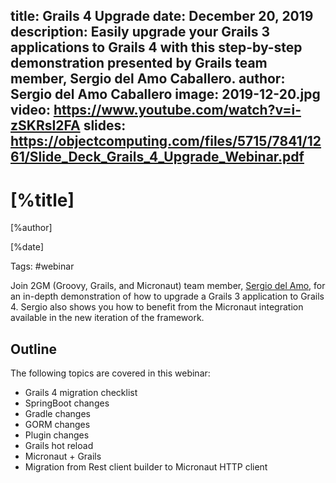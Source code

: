 title: Grails 4 Upgrade
date: December 20, 2019  
description: Easily upgrade your Grails 3 applications to Grails 4 with this step-by-step demonstration presented by Grails team member, Sergio del Amo Caballero.
author: Sergio del Amo Caballero
image: 2019-12-20.jpg
video: https://www.youtube.com/watch?v=i-zSKRsI2FA
slides: https://objectcomputing.com/files/5715/7841/1261/Slide_Deck_Grails_4_Upgrade_Webinar.pdf  
---

# [%title]

[%author]

[%date] 

Tags: #webinar

Join 2GM (Groovy, Grails, and Micronaut) team member, [Sergio del Amo](https://objectcomputing.com/products/2gm-team#caballero), for an in-depth demonstration of how to upgrade a Grails 3 application to Grails 4. Sergio also shows you how to benefit from the Micronaut integration available in the new iteration of the framework.

## Outline

The following topics are covered in this webinar:

*   Grails 4 migration checklist
*   SpringBoot changes
*   Gradle changes
*   GORM changes
*   Plugin changes
*   Grails hot reload
*   Micronaut + Grails
*   Migration from Rest client builder to Micronaut HTTP client
